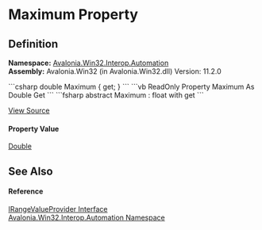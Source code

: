 # Maximum Property




## Definition
**Namespace:** <a href="N_Avalonia_Win32_Interop_Automation">Avalonia.Win32.Interop.Automation</a>  
**Assembly:** Avalonia.Win32 (in Avalonia.Win32.dll) Version: 11.2.0

<Tabs groupId="api-code-preview">
<TabItem value="csharp" label="C#">
```csharp
double Maximum { get; }
```
</TabItem>
<TabItem value="vb" label="VB">
```vb
ReadOnly Property Maximum As Double
	Get
```
</TabItem>
<TabItem value="fsharp" label="F#">
```fsharp
abstract Maximum : float with get
```
</TabItem>
</Tabs>



<a href="https://github.com/AvaloniaUI/Avalonia/tree/master/src/Windows/Avalonia.Win32/Interop/Automation/IRangeValueProvider.cs" title="View the source code">View Source</a>



#### Property Value
<a href="https://learn.microsoft.com/dotnet/api/system.double" target="_blank" rel="noopener noreferrer">Double</a>

## See Also


#### Reference
<a href="T_Avalonia_Win32_Interop_Automation_IRangeValueProvider">IRangeValueProvider Interface</a>  
<a href="N_Avalonia_Win32_Interop_Automation">Avalonia.Win32.Interop.Automation Namespace</a>  

